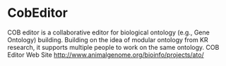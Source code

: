 CobEditor
=========

COB editor is a collaborative editor for biological ontology (e.g., Gene Ontology) building. Building on the idea of modular ontology from KR research, it supports multiple people to work on the same ontology. COB Editor Web Site http://www.animalgenome.org/bioinfo/projects/ato/